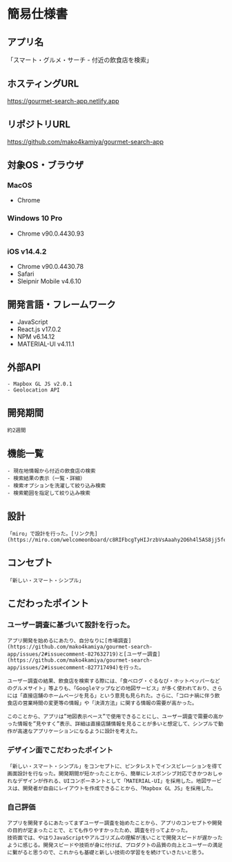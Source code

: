 # 簡易仕様書

## アプリ名
「スマート・グルメ・サーチ - 付近の飲食店を検索」

## ホスティングURL
https://gourmet-search-app.netlify.app

## リポジトリURL
https://github.com/mako4kamiya/gourmet-search-app

## 対象OS・ブラウザ
### MacOS
- Chrome
### Windows 10 Pro
- Chrome v90.0.4430.93
### iOS v14.4.2
- Chrome v90.0.4430.78
- Safari
- Sleipnir Mobile v4.6.10

## 開発言語・フレームワーク
- JavaScript
- React.js v17.0.2
- NPM v6.14.12
- MATERIAL-UI  v4.11.1

## 外部API
    - Mapbox GL JS v2.0.1
    - Geolocation API

## 開発期間
    約2週間

## 機能一覧
    - 現在地情報から付近の飲食店の検索
    - 検索結果の表示（一覧・詳細）
    - 検索オプションを洗濯して絞り込み検索
    - 検索範囲を指定して絞り込み検索

## 設計
    「miro」で設計を行った。[リンク先](https://miro.com/welcomeonboard/c8RIFbcgTyHIJrzbVsAaahy2O6h4l5AS8jj5fe7WFvruejQbzWlZr9BsooqSZgUC)

## コンセプト
    「新しい・スマート・シンプル」

## こだわったポイント
### ユーザー調査に基づいて設計を行った。
    アプリ開発を始めるにあたり、自分なりに[市場調査](https://github.com/mako4kamiya/gourmet-search-app/issues/2#issuecomment-827632719)と[ユーザー調査](https://github.com/mako4kamiya/gourmet-search-app/issues/2#issuecomment-827717494)を行った。

    ユーザー調査の結果、飲食店を検索する際には、「食べログ・ぐるなび・ホットペッパーなどのグルメサイト」等よりも、「Googleマップなどの地図サービス」が多く使われており、さらには「直接店舗のホームページを見る」という意見も見られた。さらに、「コロナ禍に伴う飲食店の営業時間の変更等の情報」や「決済方法」に関する情報の需要が高かった。

    このことから、アプリは”地図表示ベース”で使用できることにし、ユーザー調査で需要の高かった情報を”見やすく”表示、詳細は直接店舗情報を見ることが多いと想定して、シンプルで動作が高速なアプリケーションになるように設計を考えた。

### デザイン面でこだわったポイント
    「新しい・スマート・シンプル」をコンセプトに、ピンタレストでインスピレーションを得て画面設計を行なった。開発期間が短かったことから、簡単にレスポンシブ対応できかつおしゃれなデザインが作れる、UIコンポーネントとして「MATERIAL-UI」を採用した。地図サービスは、開発者が自由にレイアウトを作成できることから、「Mapbox GL JS」を採用した。

### 自己評価
    アプリを開発するにあたってまずユーザー調査を始めたことから、アプリのコンセプトや開発の目的が定まったことで、とても作りやすかったため、調査を行ってよかった。
    技術面では、やはりJavaScriptやアルゴリズムの理解が浅いことで開発スピードが遅かったように感じる。開発スピードや技術が身に付けば、プロダクトの品質の向上とユーザーの満足に繋がると思うので、これからも基礎と新しい技術の学習をを続けていきたいと思う。
    